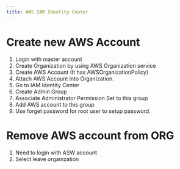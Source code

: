 ```yaml
---
title: AWS IAM Identity Center
---
```


# Create new AWS Account

1. Login with master account
1. Create Organization by using AWS Organization service
1. Create AWS Account (It has AWSOrganizationPolicy)
1. Attach AWS Account into Organization.
1. Go to IAM Identity Center
1. Create Admin Group
1. Associate Administrator Permission Set to this group
1. Add AWS account to this group
1. Use forget password for root user to setup password.




# Remove AWS account from ORG
1. Need to login with ASW account
2. Select leave organization